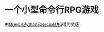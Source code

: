 # 一个小型命令行RPG游戏
由[GreyLi/PythonExercises#6](https://github.com/greyli/PythonExercises#6-%E6%96%87%E5%AD%97%E5%86%92%E9%99%A9%E6%B8%B8%E6%88%8F)得到灵感

